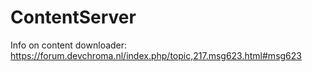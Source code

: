 # ContentServer
Info on content downloader: https://forum.devchroma.nl/index.php/topic,217.msg623.html#msg623
